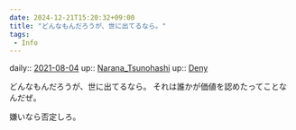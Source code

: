 ```yaml
---
date: 2024-12-21T15:20:32+09:00
title: "どんなもんだろうが、世に出てるなら。"
tags:
 - Info
---
```


daily:: [2021-08-04](Daily_Note/2021-08-04.md)
up:: [Narana_Tsunohashi](Bar/Novel/Nacaria/Narana_Tsunohashi.md)
up:: [Deny](Bar/Novel/Topics/Deny.md)

どんなもんだろうが、世に出てるなら。
それは誰かが価値を認めたってことなんだぜ。

嫌いなら否定しろ。
